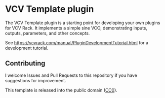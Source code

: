 
# VCV Template plugin

The VCV Template plugin is a starting point for developing your own plugins for VCV Rack.
It implements a simple sine VCO, demonstrating inputs, outputs, parameters, and other concepts.

See https://vcvrack.com/manual/PluginDevelopmentTutorial.html for a development tutorial.

## Contributing

I welcome Issues and Pull Requests to this repository if you have suggestions for improvement.

This template is released into the public domain ([CC0](https://creativecommons.org/publicdomain/zero/1.0/)).